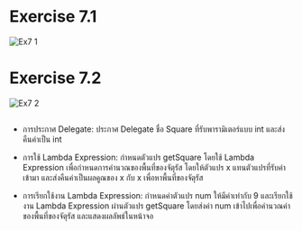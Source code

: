 # Exercise 7.1
![Ex7 1](https://github.com/65030179179Pattarapon/03376836-OOP-2566-Lab-15/assets/144198506/555f0f53-3252-44a7-ad53-1c000a7bc6b0)

# Exercise 7.2
![Ex7 2](https://github.com/65030179179Pattarapon/03376836-OOP-2566-Lab-15/assets/144198506/537ec9ca-9543-4170-80d2-c47343da2535)
##
- การประกาศ Delegate: ประกาศ Delegate ชื่อ Square ที่รับพารามิเตอร์แบบ int และส่งคืนค่าเป็น int

- การใช้ Lambda Expression: กำหนดตัวแปร getSquare โดยใช้ Lambda Expression เพื่อกำหนดการคำนวณของพื้นที่ของจัตุรัส โดยให้ตัวแปร x แทนตัวแปรที่รับค่าเข้ามา และส่งคืนค่าเป็นผลคูณของ x กับ x เพื่อหาพื้นที่ของจัตุรัส

- การเรียกใช้งาน Lambda Expression: กำหนดค่าตัวแปร num ให้มีค่าเท่ากับ 9 และเรียกใช้งาน Lambda Expression ผ่านตัวแปร getSquare โดยส่งค่า num เข้าไปเพื่อคำนวณค่าของพื้นที่ของจัตุรัส และแสดงผลลัพธ์ในหน้าจอ
